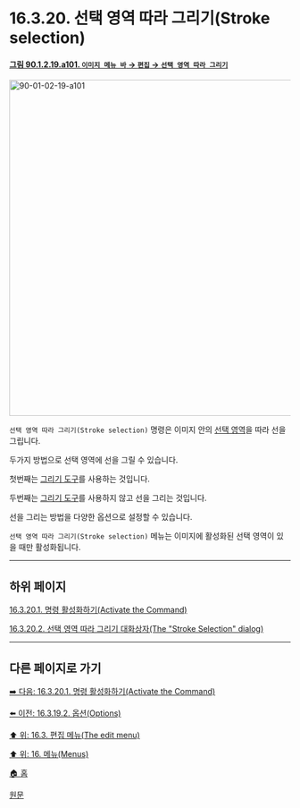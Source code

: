 # 16.3.20. 선택 영역 따라 그리기(Stroke selection)

<a id="90-01-02-19-a101"></a>

#### [그림 90.1.2.19.a101. `이미지 메뉴 바` → `편집` → `선택 영역 따라 그리기`](./90-01-02-19-stroke_selection.md#90-01-02-19-a101)
<img width="980" height="601" alt="90-01-02-19-a101" src="https://github.com/user-attachments/assets/fd486601-1eee-4705-a849-e774091ccdae" />

`선택 영역 따라 그리기(Stroke selection)` 명령은 이미지 안의 [선택 영역](./07-01-00-the-selection.md)을 따라 선을 그립니다.

두가지 방법으로 선택 영역에 선을 그릴 수 있습니다.

첫번째는 [그리기 도구](./14-03-00-paint_tools.md)를 사용하는 것입니다.

두번째는 [그리기 도구](./14-03-00-paint_tools.md)를 사용하지 않고 선을 그리는 것입니다.

선을 그리는 방법을 다양한 옵션으로 설정할 수 있습니다.

`선택 영역 따라 그리기(Stroke selection)` 메뉴는 이미지에 활성화된 선택 영역이 있을 때만 활성화됩니다.

***

## 하위 페이지

[16.3.20.1. 명령 활성화하기(Activate the Command)](./16-03-20-01-activate_the_command.md)

[16.3.20.2. 선택 영역 따라 그리기 대화상자(The "Stroke Selection" dialog)](./16-03-20-02-the_stroke_selection_dialog.md)

***

## 다른 페이지로 가기

[➡️ 다음: 16.3.20.1. 명령 활성화하기(Activate the Command)](./16-03-20-01-activate_the_command.md)

[⬅️ 이전: 16.3.19.2. 옵션(Options)](./16-03-19-02-options.md)

[⬆️ 위: 16.3. 편집 메뉴(The edit menu)](./16-03-00-the-edit-menu.md)

[⬆️ 위: 16. 메뉴(Menus)](./16-00-menus.md)

[🏠 홈](./00-home.md)

[원문](https://docs.gimp.org/2.10/ko/gimp-selection-stroke.html)